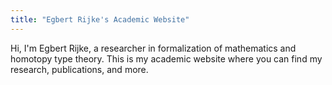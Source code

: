 ```yaml
---
title: "Egbert Rijke's Academic Website"
---
```


Hi, I'm Egbert Rijke, a researcher in formalization of mathematics and homotopy type theory. This is my academic website where you can find my research, publications, and more.
